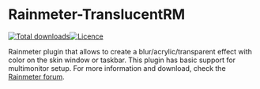 # Rainmeter-TranslucentRM 
[![Total downloads](https://img.shields.io/github/downloads/ozone10/Rainmeter-TranslucentRM/total.svg)](https://github.com/ozone10/Rainmeter-TranslucentRM/releases)[![Licence](https://img.shields.io/github/license/ozone10/Rainmeter-TranslucentRM?color=9cf)](https://www.gnu.org/licenses/gpl-3.0.en.html)

Rainmeter plugin that allows to create a blur/acrylic/transparent effect with color on the skin window or taskbar. This plugin has basic support for multimonitor setup. For more information and download, check the [Rainmeter forum](https://forum.rainmeter.net/viewtopic.php?f=128&p=165921).
